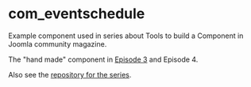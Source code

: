 # com_eventschedule
Example component used in series about Tools to build a Component in Joomla community magazine.

The "hand made" component in 
[Episode 3](https://magazine.joomla.org/all-issues/september-2024/tools-to-build-a-component-3-creating-a-component) 
and Episode 4.

Also see the [repository for the series](https://github.com/HermanPeeren/Joomla-Component-Tools).